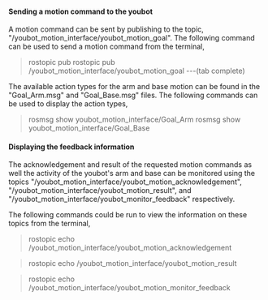#### Sending a motion command to the youbot

A motion command can be sent by publishing to the topic, "/youbot_motion_interface/youbot_motion_goal". The following command can be used to send a motion command from the terminal,

>rostopic pub rostopic pub /youbot_motion_interface/youbot_motion_goal   ---(tab complete)

The available action types for the arm and base motion can be found in the "Goal_Arm.msg" and "Goal_Base.msg" files. The following commands can be used to display the action types,

>rosmsg show youbot_motion_interface/Goal_Arm
>rosmsg show youbot_motion_interface/Goal_Base

#### Displaying the feedback information

The acknowledgement and result of the requested motion commands as well the activity of the youbot's arm and base can be monitored using the topics "/youbot_motion_interface/youbot_motion_acknowledgement", "/youbot_motion_interface/youbot_motion_result", and "/youbot_motion_interface/youbot_monitor_feedback" respectively.

The following commands could be run to view the information on these topics from the terminal,

>rostopic echo /youbot_motion_interface/youbot_motion_acknowledgement

>rostopic echo /youbot_motion_interface/youbot_motion_result

>rostopic echo /youbot_motion_interface/youbot_motion_monitor_feedback





